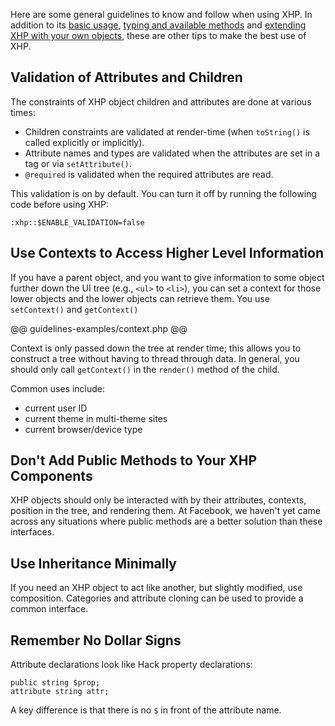 Here are some general guidelines to know and follow when using XHP. In addition to its [basic usage](./basic-usage.md), [typing and available methods](./typing.md) and [extending XHP with your own objects](./extending.md), these are other tips to make the best use of XHP.

## Validation of Attributes and Children

The constraints of XHP object children and attributes are done at various times:

* Children constraints are validated at render-time (when `toString()` is called explicitly or implicitly).
* Attribute names and types are validated when the attributes are set in a tag or via `setAttribute()`.
* `@required` is validated when the required attributes are read.

This validation is on by default. You can turn it off by running the following code before using XHP:

```
:xhp::$ENABLE_VALIDATION=false
```

## Use Contexts to Access Higher Level Information

If you have a parent object, and you want to give information to some object further down the UI tree (e.g., `<ul>` to `<li>`), you can set a context for those lower objects and the lower objects can retrieve them. You use `setContext()` and `getContext()`

@@ guidelines-examples/context.php @@

Context is only passed down the tree at render time; this allows you to construct a tree without having to thread through data. In general, you should only call `getContext()` in the `render()` method of the child.

Common uses include:

 - current user ID
 - current theme in multi-theme sites
 - current browser/device type


## Don't Add Public Methods to Your XHP Components

XHP objects should only be interacted with by their attributes, contexts, position in the tree, and rendering them. At Facebook, we haven't yet came across any situations where public methods are a better solution than these interfaces.

## Use Inheritance Minimally

If you need an XHP object to act like another, but slightly modified, use composition. Categories and attribute cloning can be used to provide a common interface.

## Remember No Dollar Signs

Attribute declarations look like Hack property declarations:

```
public string $prop;
attribute string attr;
```

A key difference is that there is no `$` in front of the attribute name.
